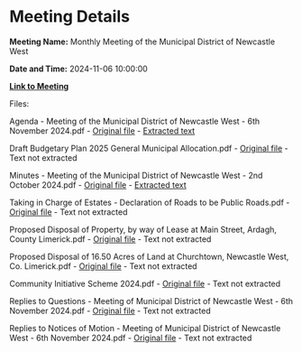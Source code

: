 # Meeting Details

**Meeting Name:** Monthly Meeting of the Municipal District of Newcastle West

**Date and Time:** 2024-11-06 10:00:00

**[Link to Meeting](https://www.limerick.ie/council/whats-on/monthly-meeting-of-the-municipal-district-of-newcastle-west-18)**

Files: 

Agenda - Meeting of the Municipal District of Newcastle West - 6th November 2024.pdf - [Original file](https://www.limerick.ie/sites/default/files/media/documents/2024-11/agenda-meeting-of-the-municipal-district-of-newcastle-west-6th-november-2024.pdf) - [Extracted text](./Agenda%20-%20Meeting%20of%20the%20Municipal%20District%20of%20Newcastle%20West%20-%206th%20November%202024.md)

Draft Budgetary Plan 2025 General Municipal Allocation.pdf - [Original file](https://www.limerick.ie/sites/default/files/media/documents/2024-11/draft-budgetary-plan-2025-general-municipal-allocation.pdf) - Text not extracted

Minutes - Meeting of the Municipal District of Newcastle West - 2nd October 2024.pdf - [Original file](https://www.limerick.ie/sites/default/files/media/documents/2024-11/minutes-meeting-of-the-municipal-district-of-newcastle-west-2nd-october-2024.pdf) - [Extracted text](./Minutes%20-%20Meeting%20of%20the%20Municipal%20District%20of%20Newcastle%20West%20-%202nd%20October%202024.md)

Taking in Charge of Estates - Declaration of Roads to be Public Roads.pdf - [Original file](https://www.limerick.ie/sites/default/files/media/documents/2024-11/taking-in-charge-of-estates-declaration-of-roads-to-be-public-roads.pdf) - Text not extracted

Proposed Disposal of Property, by way of Lease at Main Street, Ardagh, County Limerick.pdf - [Original file](https://www.limerick.ie/sites/default/files/media/documents/2024-11/proposed-disposal-of-property-by-way-of-lease-at-main-street-ardagh-county-limerick.pdf) - Text not extracted

Proposed Disposal of 16.50 Acres of Land at Churchtown, Newcastle West, Co. Limerick.pdf - [Original file](https://www.limerick.ie/sites/default/files/media/documents/2024-11/proposed-disposal-of-16.50-acres-of-land-at-churchtown-newcastle-west-co.-limerick.pdf) - Text not extracted

Community Initiative Scheme 2024.pdf - [Original file](https://www.limerick.ie/sites/default/files/media/documents/2024-11/community-initiative-scheme-2024.pdf) - Text not extracted

Replies to Questions - Meeting of Municipal District of Newcastle West - 6th November 2024.pdf - [Original file](https://www.limerick.ie/sites/default/files/media/documents/2024-11/replies-to-questions-meeting-of-municipal-district-of-newcastle-west-6th-november-2024.pdf) - Text not extracted

Replies to Notices of Motion - Meeting of Municipal District of Newcastle West - 6th November 2024.pdf - [Original file](https://www.limerick.ie/sites/default/files/media/documents/2024-11/replies-to-notices-of-motion-meeting-of-municipal-district-of-newcastle-west-6th-november-2024.pdf) - Text not extracted

